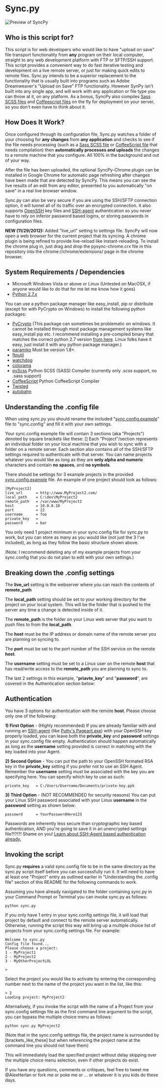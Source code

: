 Sync.py
=======

![Preview of SyncPy](https://www.snakebyte.net/pysync/preview2.png "SyncPy Preview")

Who is this script for?
-----------------------
This script is for web developers who would like to have "upload on save" file transport functionality from **any** program on their local computer, straight to any web development platform with FTP or SFTP/SSH support.  This script provides a convenient way to do fast iterative testing and development on a live remote server, or just for making quick edits to remote files.  Sync.py intends to be a superior replacement to the functionality that is usually built into programs such as Adobe Dreamweaver's "Upload on Save" FTP functionality.  However SynPy isn't built into any single app, and will work with any application or file type you can throw at it, on any platform.  As a bonus, SyncPy also compiles [Sass SCSS files](http://sass-lang.com/) and [Coffeescript files](http://coffeescript.org/) on the fly for deployment on your server, so you don't even have to think about it. 

How Does It Work?
-----------------------
Once configured through its configuration file, Sync.py watches a folder of your choosing for **any changes** from **any application** and checks to see if the file needs processing (such as a [Sass SCSS file](http://sass-lang.com/) or [CoffeeScript file](http://coffeescript.org/) that needs compilation) then **automatically processes and uploads** the changes to a remote machine that you configure.  All 100% in the background and out of your way.

After the file has been uploaded, the optional SyncPy-Chrome plugin can be installed in Google Chrome for automatic page refreshing after changes have been made that are detected by SyncPy.   This means you can see the live results of an edit from any editor, presented to you automatically "on save" in a real live browser window. 

Sync.py can also be very secure if you are using the SSH/SFTP connection option, it will tunnel all of its traffic over an encrypted connection.  It also supports [OpenSSH](http://en.wikipedia.org/wiki/OpenSSH) key files and [SSH-agent](http://en.wikipedia.org/wiki/Ssh-agent) authentication so you never have to rely on inferior password based logins, or storing passwords in configuration files.


**NEW (11/29/2012):**
Added "live_url" setting to settings file.  SyncPy will now open a web browser for the current project that its syncing.  A chrome plugin is being refined to provide live-reload like instant-reloading.  To install the chrome plug in, just drag and drop the pysync-chrome.crx file in this repository into the chrome://chrome/extensions/ page in the chrome browser.

System Requirements / Dependencies 
------------

* Microsoft Windows Vista or above or Linux (Untested on MacOSX, if anyone would like to do that for me let me know how it goes)
* [Python 2.7.x](http://www.python.org/getit/releases/2.7/)

You can use a python package manager like easy_install, pip or distribute (except for with PyCrypto on Windows) to install the following python packages: 

* [PyCrypto](https://www.dlitz.net/software/pycrypto/)  (This package can sometimes be problematic on windows.  It cannot be installed through most package management systems like easy_install pip etc.  I recommend installing a pre-compiled binary that matches the correct python 2.7 version [from here](http://www.voidspace.org.uk/python/modules.shtml#pycrypto).  Linux folks have it easy, just install it with any python package manager.)
* [paramiko](http://pypi.python.org/pypi/paramiko/1.8.0) Must be version 1.8+.
* [ftputil](http://ftputil.sschwarzer.net/trac)
* [watchdog](http://pypi.python.org/pypi/watchdog)
* [colorama](http://pypi.python.org/pypi/colorama)
* [pyScss](https://github.com/Kronuz/pyScss) Python SCSS (SASS) Compiler (currently only .scss support, no .sass support)
* [CoffeeScript](http://pypi.python.org/pypi/CoffeeScript) Python CoffeeScript Compiler
* [Twisted](http://pypi.python.org/pypi/Twisted)
* [autobahn](http://pypi.python.org/pypi/autobahn/0.5.9)

Understanding the .config file
------------------------------
When using sync.py you should rename the included "[sync.config.example](syncpy/blob/master/sync.config.example)" file to "sync.config"
and fill it with your own settings.

Your sync.config example file will contain 3 sections (aka "Projects") denoted by square brackets like these: []  Each "Project"/section represents an individual folder on your local machine that you wish to sync with a folder on a remote server.  Each section also contains all of the SSH/SFTP settings required to authenticate with that server. You can name projects whatever you would like as long as they are **only alpha and numeric** characters and contain **no spaces**, and **no symbols**.

There should be settings for 3 example projects in the provided [sync.config.example](syncpy/blob/master/sync.config.example) file.
An example of one project should look as follows:

	[MyProject2]
	live_url      = http://www.MyProject2.com/
	local_path    = C:\dev\MyProject2
	remote_path   = /var/www/MyProject2
	host          = 10.0.0.18
	port          = 22
	username      = foo
	private_key   = 
	password      = bar

You only need 1 project minimum in your sync.config file for sync.py to work, but you can store as many as you would like (not just the 3 I've included), as long as they follow the basic structure shown above.  

(Note: I recommend deleting any of my example projects from your sync.config that you do not plan to edit with your own settings.)


Breaking down the .config settings
-----------------------------------

The **live_url** setting is the webserver where you can reach the contents of **remote_path**

The **local_path** setting should be set to your working directory for the project on your local system.  This will be the folder that is pushed to the server any time a change is detected inside of it.

The **remote_path** is the folder on your Linux web server that you want to push files to from the **local_path**.

The **host** must be the IP address or domain name of the remote server you are planning on syncing to.

The **port** must be set to the port number of the SSH service on the remote **host**.

The **username** setting must be set to a Linux user on the remote **host** that has read/write access to the **remote_path** you are planning to sync to. 


The last 2 settings in this example, "**priavte_key**" and "**password**", are covered in the Authentication section below:


Authentication
--------------

You have 3 options for authentication with the remote **host**. Please choose only one of the following:

**1) First Option** - (Highly recommended) If you are already familiar with and running an [SSH-agent](http://en.wikipedia.org/wiki/Ssh-agent) (like [Putty's Pageant.exe](http://www.chiark.greenend.org.uk/~sgtatham/putty/download.html)) with your OpenSSH key properly loaded, you can leave both the **private_key** and **password** settings in your sync.config file empty. Authentication should happen automatically as long as the **username** setting provided is correct in matching with the key loaded into your Agent. 

**2) Second Option** - You can put the path to your OpenSSH formated RSA key in the **private_key** setting if you prefer not to use an SSH Agent.  Remember the **username** setting must be associated with the key you are specifying here.  You can specify which key to use as such:

	private_key   = C:/Users/Username/Documents/private-key.ppk

**3) Third Option** - (NOT RECOMMENDED for security reasons) You can put your Linux SSH password associated with your Linux **username** in the **password** setting as shown below:

	passowrd      = YourPasswordHere123

Passwords are inherently less secure than cryptographic key based authentication, AND you're going to save it in an unencrypted settings file?!?!?! Shame on you!  [Learn about SSH-Agent based authentication already.](http://the.earth.li/~sgtatham/putty/0.58/htmldoc/Chapter9.html)

Invoking the script
-------------------
Sync.py **requires** a valid sync.config file to be in the same directory as the sync.py script itself before you can successfully run it.  It will need to have at least one "Project" entry as outlined earlier in "Understanding the .config file" section of this README for the following commands to work.

Assuming you have already navigated to the folder containing sync.py in your Command Prompt or Terminal you can invoke sync.py as follows:

	python sync.py

If you only have 1 entry in your sync.config settings file, it will load that project by default and connect to the remote server automatically.   Otherwise, running the script this way will bring up a multiple choice list of projects from your sync.config settings file.  For example:

	Welcome to sync.py
	Config file found...
	Please choose a project:
	1 - MyProject1
	2 - MyProject2
	3 - MyOtherProjectLOL

	>

Select the project you would like to activate by entering the corresponding number next to the name of the project you want in the list, like this:

	> 2
	Loading project: MyProject2  

Alternatively, if you invoke the script with the name of a Project from your sync.config settings file as the first command line argument to the script, you can bypass the multiple choice menu as follows:

	python sync.py MyProject2

(Note that in the sync.config settings file, the project name is surrounded by [brackets_like_these] but when referencing the project name at the command line you should not have them)

This will immediately load the specified project without delay skipping over the multiple choice menu selection, even if other projects do exist. 


If you have any questions, comments or critiques, feel free to tweet me @AlexHerlan or fork me or poke me or ... or whatever it is you kids do these days.